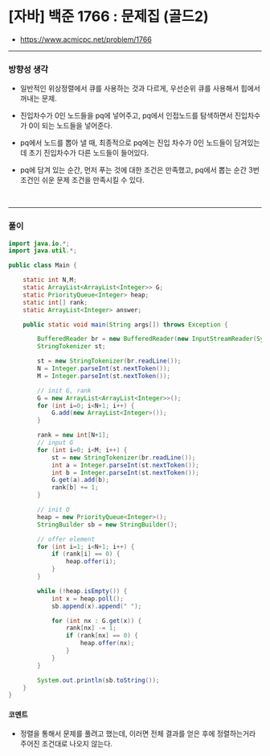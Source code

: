 # **\[자바\] 백준 1766 : 문제집 (골드2)**

- https://www.acmicpc.net/problem/1766
  <br>

---

### **방향성 생각**

- 일반적인 위상정렬에서 큐를 사용하는 것과 다르게, 우선순위 큐를 사용해서 힙에서 꺼내는 문제.

- 진입차수가 0인 노드들을 pq에 넣어주고, pq에서 인접노드를 탐색하면서 진입차수가 0이 되는 노드들을 넣어준다.

- pq에서 노드를 뽑아 낼 때, 최종적으로 pq에는 진입 차수가 0인 노드들이 담겨있는데 초기 진입차수가 다른 노드들이 들어있다.

- pq에 담겨 있는 순간, 먼저 푸는 것에 대한 조건은 만족했고, pq에서 뽑는 순간 3번 조건인 쉬운 문제 조건을 만족시킬 수 있다.

<br>

---

### **풀이**

```java
import java.io.*;
import java.util.*;

public class Main {

    static int N,M;
    static ArrayList<ArrayList<Integer>> G;
    static PriorityQueue<Integer> heap;
    static int[] rank;
    static ArrayList<Integer> answer;

    public static void main(String args[]) throws Exception {

        BufferedReader br = new BufferedReader(new InputStreamReader(System.in));
        StringTokenizer st;

        st = new StringTokenizer(br.readLine());
        N = Integer.parseInt(st.nextToken());
        M = Integer.parseInt(st.nextToken());

        // init G, rank
        G = new ArrayList<ArrayList<Integer>>();
        for (int i=0; i<N+1; i++) {
            G.add(new ArrayList<Integer>());
        }

        rank = new int[N+1];
        // input G
        for (int i=0; i<M; i++) {
            st = new StringTokenizer(br.readLine());
            int a = Integer.parseInt(st.nextToken());
            int b = Integer.parseInt(st.nextToken());
            G.get(a).add(b);
            rank[b] += 1;
        }

        // init Q
        heap = new PriorityQueue<Integer>();
        StringBuilder sb = new StringBuilder();

        // offer element
        for (int i=1; i<N+1; i++) {
            if (rank[i] == 0) {
                heap.offer(i);
            }
        }

        while (!heap.isEmpty()) {
            int x = heap.poll();
            sb.append(x).append(" ");

            for (int nx : G.get(x)) {
                rank[nx] -= 1;
                if (rank[nx] == 0) {
                    heap.offer(nx);
                }
            }
        }

        System.out.println(sb.toString());
    }
}
```

#### **코멘트**

- 정렬을 통해서 문제를 풀려고 했는데, 이러면 전체 결과를 얻은 후에 정렬하는거라 주어진 조건대로 나오지 않는다.
